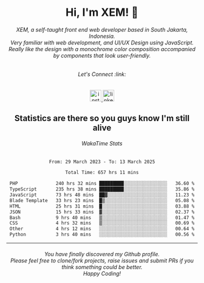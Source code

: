 <h1 align="center">Hi, I'm XEM! <span class="wave">👋</span></h1>

<h6 align="center">XEM, a self-taught front end web developer based in South Jakarta, Indonesia.<br>Very familiar with web development, and UI/UX Design using JavaScript.<br>Really like the design with a monochrome color composition accompanied by components that look user-friendly.</h6>

<div align="center">
  <h6>
    <i>Let's Connect :link:</i>
  </h6>
  <a href="https://instagram.com/ensayiti" target="_blank">
    <img src="https://img.shields.io/static/v1?message=Instagram&logo=instagram&label=&color=E4405F&logoColor=white&labelColor=&style=for-the-badge" height="30" alt="instagram logo"  />
  </a>
  <a href="https://www.linkedin.com/in/samuel-andika-94616625b/" target="_blank">
    <img src="https://img.shields.io/static/v1?message=LinkedIn&logo=linkedin&label=&color=0077B5&logoColor=white&labelColor=&style=for-the-badge" height="30" alt="linkedin logo"  />
  </a>
</div>

<h2 align="center">Statistics are there so you guys know I'm still alive</h1>

<div align="center">
  
  <h6>WakaTime Stats</h6>
  <!--START_SECTION:waka-->

```txt
From: 29 March 2023 - To: 13 March 2025

Total Time: 657 hrs 11 mins

PHP              240 hrs 32 mins █████████░░░░░░░░░░░░░░░░   36.60 %
TypeScript       235 hrs 38 mins █████████░░░░░░░░░░░░░░░░   35.86 %
JavaScript       73 hrs 48 mins  ██▓░░░░░░░░░░░░░░░░░░░░░░   11.23 %
Blade Template   33 hrs 23 mins  █▒░░░░░░░░░░░░░░░░░░░░░░░   05.08 %
HTML             25 hrs 31 mins  █░░░░░░░░░░░░░░░░░░░░░░░░   03.88 %
JSON             15 hrs 33 mins  ▓░░░░░░░░░░░░░░░░░░░░░░░░   02.37 %
Bash             9 hrs 40 mins   ▒░░░░░░░░░░░░░░░░░░░░░░░░   01.47 %
CSS              4 hrs 32 mins   ▒░░░░░░░░░░░░░░░░░░░░░░░░   00.69 %
Other            4 hrs 12 mins   ░░░░░░░░░░░░░░░░░░░░░░░░░   00.64 %
Python           3 hrs 40 mins   ░░░░░░░░░░░░░░░░░░░░░░░░░   00.56 %
```

<!--END_SECTION:waka-->
</div>

---

<h6 align="center">
  You have finally discovered my Github profile.
  <br>
  Please feel free to clone/fork projects, raise issues and submit PRs if you think something could be better.
  <br>
  <i>Happy Coding!</i>
</h6>
